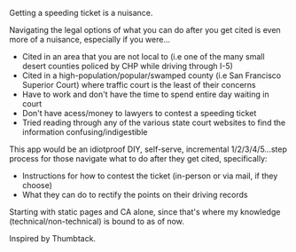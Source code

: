 Getting a speeding ticket is a nuisance.

Navigating the legal options of what you can do after you get cited is even more of a nuisance, especially if you were...

- Cited in an area that you are not local to (i.e one of the many small desert counties policed by CHP while driving through I-5)
- Cited in a high-population/popular/swamped county (i.e San Francisco Superior Court) where traffic court is the least of their concerns
- Have to work and don't have the time to spend entire day waiting in court  
- Don't have acess/money to lawyers to contest a speeding ticket
- Tried reading through any of the various state court websites to find the information confusing/indigestible

This app would be an idiotproof DIY, self-serve, incremental 1/2/3/4/5...step process for those navigate what to do after they get cited, specifically:

- Instructions for how to contest the ticket (in-person or via mail, if they choose)
- What they can do to rectify the points on their driving records

Starting with static pages and CA alone, since that's where my knowledge (technical/non-technical) is bound to as of now.

Inspired by Thumbtack.
